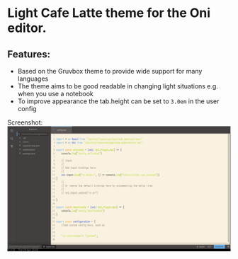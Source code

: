# Light Cafe Latte theme for the Oni editor.

## Features:
- Based on the Gruvbox theme to provide wide support for many languages
- The theme aims to be good readable in changing light situations e.g. when you use a notebook
- To improve appearance the tab.height can be set to `3.0em` in the user config 

Screenshot:
![Screenshot of Oni Eastend theme](https://github.com/MarcusE1W/oni-eastend-theme/raw/master/screenshot.png)
